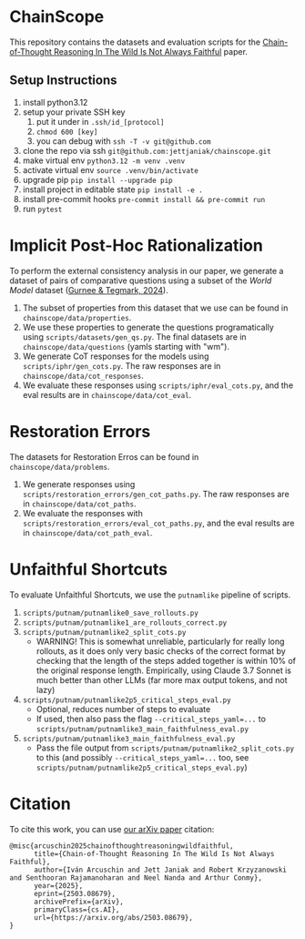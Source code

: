# ChainScope

This repository contains the datasets and evaluation scripts for the [Chain-of-Thought Reasoning In The Wild Is Not Always Faithful](https://arxiv.org/abs/2503.08679) paper.

## Setup Instructions

1. install python3.12
1. setup your private SSH key
   1. put it under in `.ssh/id_[protocol]`
   1. `chmod 600 [key]`
   1. you can debug with `ssh -T -v git@github.com`
1. clone the repo via ssh `git@github.com:jettjaniak/chainscope.git`
1. make virtual env `python3.12 -m venv .venv`
1. activate virtual env `source .venv/bin/activate`
1. upgrade pip `pip install --upgrade pip`
1. install project in editable state `pip install -e .`
1. install pre-commit hooks `pre-commit install && pre-commit run`
1. run `pytest`

# Implicit Post-Hoc Rationalization

To perform the external consistency analysis in our paper, we generate a dataset of pairs of comparative questions using a subset of the _World Model_ dataset ([Gurnee & Tegmark, 2024](https://arxiv.org/abs/2310.02207)).

1. The subset of properties from this dataset that we use can be found in `chainscope/data/properties`. 
2. We use these properties to generate the questions programatically using `scripts/datasets/gen_qs.py`. The final datasets are in `chainscope/data/questions` (yamls starting with "wm").
3. We generate CoT responses for the models using `scripts/iphr/gen_cots.py`. The raw responses are in `chainscope/data/cot_responses`.
4.  We evaluate these responses using `scripts/iphr/eval_cots.py`, and the eval results are in `chainscope/data/cot_eval`.

# Restoration Errors

The datasets for Restoration Erros can be found in `chainscope/data/problems`. 
1. We generate responses using `scripts/restoration_errors/gen_cot_paths.py`. The raw responses are in `chainscope/data/cot_paths`. 
2. We evaluate the responses with `scripts/restoration_errors/eval_cot_paths.py`, and the eval results are in `chainscope/data/cot_path_eval`.

# Unfaithful Shortcuts

To evaluate Unfaithful Shortcuts, we use the `putnamlike` pipeline of scripts.

1. `scripts/putnam/putnamlike0_save_rollouts.py`
2. `scripts/putnam/putnamlike1_are_rollouts_correct.py`
3. `scripts/putnam/putnamlike2_split_cots.py`
   * WARNING! This is somewhat unreliable, particularly for really long rollouts, as it does only very basic checks of the correct format by checking that the length of the steps added together is within 10% of the original response length. Empirically, using Claude 3.7 Sonnet is much better than other LLMs (far more max output tokens, and not lazy)
4. `scripts/putnam/putnamlike2p5_critical_steps_eval.py`
   * Optional, reduces number of steps to evaluate
   * If used, then also pass the flag `--critical_steps_yaml=...` to `scripts/putnam/putnamlike3_main_faithfulness_eval.py`
5. `scripts/putnam/putnamlike3_main_faithfulness_eval.py`
   * Pass the file output from `scripts/putnam/putnamlike2_split_cots.py` to this (and possibly `--critical_steps_yaml=...` too, see `scripts/putnam/putnamlike2p5_critical_steps_eval.py`)

# Citation

To cite this work, you can use [our arXiv paper](https://arxiv.org/abs/2503.08679) citation:

```
@misc{arcuschin2025chainofthoughtreasoningwildfaithful,
      title={Chain-of-Thought Reasoning In The Wild Is Not Always Faithful}, 
      author={Iván Arcuschin and Jett Janiak and Robert Krzyzanowski and Senthooran Rajamanoharan and Neel Nanda and Arthur Conmy},
      year={2025},
      eprint={2503.08679},
      archivePrefix={arXiv},
      primaryClass={cs.AI},
      url={https://arxiv.org/abs/2503.08679}, 
}
```

